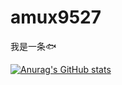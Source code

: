 # amux9527

我是一条🐟

[![Anurag's GitHub stats](https://github-readme-stats.vercel.app/api?username=amux9527&show_icons=true&theme=vue)](https://github.com/anuraghazra/github-readme-stats)
